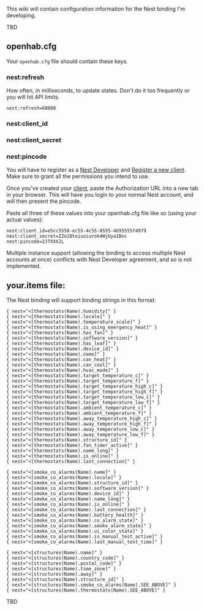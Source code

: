 This wiki will contain configuration information for the Nest binding I'm developing.  

TBD

## openhab.cfg ##

Your `openhab.cfg` file should contain these keys.

### nest:refresh ###

How often, in milliseconds, to update states.  Don't do it too frequently or you will hit API limits.

```
nest:refresh=60000
```

### nest:client_id ###
### nest:client_secret ###
### nest:pincode ###

You will have to register as a [Nest Developer](https://nest.com/developer/) and [Register a new client](https://developer.nest.com/clients/new).  Make sure to grant all the permissions you intend to use.

Once you've created your [client](https://developer.nest.com/clients), paste the Authorization URL into a new tab in your browser.  This will have you login to your normal Nest account, and will then present the pincode.

Paste all three of these values into your openhab.cfg file like so (using your actual values):

```
nest:client_id=e5cc5558-ec55-4c55-8555-4b95555f4979
nest:client_secret=ZZo28toiuoiurok4WjUya1Bnc
nest:pincode=2JTXXXJL
```
Multiple instance support (allowing the binding to access multiple Nest accounts at once) conflicts with Nest Developer agreement, and so is not implemented.

## your.items file: ##

The Nest binding will support binding strings in this format:

```
{ nest="<[thermostats(Name).humidity]" }
{ nest="<[thermostats(Name).locale]" }
{ nest="<[thermostats(Name).temperature_scale]" }
{ nest="<[thermostats(Name).is_using_emergency_heat]" }
{ nest="<[thermostats(Name).has_fan]" }
{ nest="<[thermostats(Name).software_version]" }
{ nest="<[thermostats(Name).has_leaf]" }
{ nest="<[thermostats(Name).device_id]" }
{ nest="<[thermostats(Name).name]" }
{ nest="<[thermostats(Name).can_heat]" }
{ nest="<[thermostats(Name).can_cool]" }
{ nest="<[thermostats(Name).hvac_mode]" }
{ nest="<[thermostats(Name).target_temperature_c]" }
{ nest="<[thermostats(Name).target_temperature_f]" }
{ nest="<[thermostats(Name).target_temperature_high_c]" }
{ nest="<[thermostats(Name).target_temperature_high_f]" }
{ nest="<[thermostats(Name).target_temperature_low_c]" }
{ nest="<[thermostats(Name).target_temperature_low_f]" }
{ nest="<[thermostats(Name).ambient_temperature_c]" }
{ nest="<[thermostats(Name).ambient_temperature_f]" }
{ nest="<[thermostats(Name).away_temperature_high_c]" }
{ nest="<[thermostats(Name).away_temperature_high_f]" }
{ nest="<[thermostats(Name).away_temperature_low_c]" }
{ nest="<[thermostats(Name).away_temperature_low_f]" }
{ nest="<[thermostats(Name).structure_id]" }
{ nest="<[thermostats(Name).fan_timer_active]" }
{ nest="<[thermostats(Name).name_long]" }
{ nest="<[thermostats(Name).is_online]" }
{ nest="<[thermostats(Name).last_connection]" }

{ nest="<[smoke_co_alarms(Name).name]" }
{ nest="<[smoke_co_alarms(Name).locale]" }
{ nest="<[smoke_co_alarms(Name).structure_id]" }
{ nest="<[smoke_co_alarms(Name).software_version]" }
{ nest="<[smoke_co_alarms(Name).device_id]" }
{ nest="<[smoke_co_alarms(Name).name_long]" }
{ nest="<[smoke_co_alarms(Name).is_online]" }
{ nest="<[smoke_co_alarms(Name).last_connection]" }
{ nest="<[smoke_co_alarms(Name).battery_health]" }
{ nest="<[smoke_co_alarms(Name).co_alarm_state]" }
{ nest="<[smoke_co_alarms(Name).smoke_alarm_state]" }
{ nest="<[smoke_co_alarms(Name).ui_color_state]" }
{ nest="<[smoke_co_alarms(Name).is_manual_test_active]" }
{ nest="<[smoke_co_alarms(Name).last_manual_test_time]" }

{ nest="<[structures(Name).name]" }
{ nest="<[structures(Name).country_code]" }
{ nest="<[structures(Name).postal_code]" }
{ nest="<[structures(Name).time_zone]" }
{ nest="<[structures(Name).away]" }
{ nest="<[structures(Name).structure_id]" }
{ nest="<[structures(Name).smoke_co_alarms(Name).SEE_ABOVE]" }
{ nest="<[structures(Name).thermostats(Name).SEE_ABOVE]" }
```

TBD